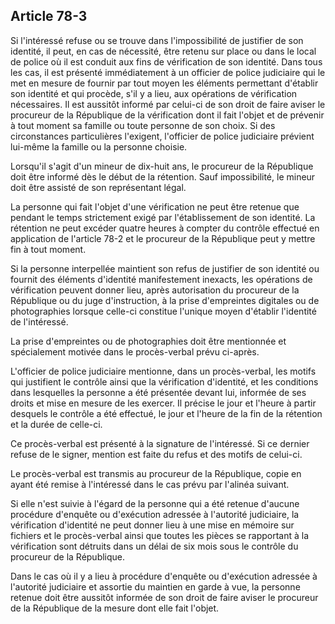 Article 78-3
----
Si l'intéressé refuse ou se trouve dans l'impossibilité de justifier de son
identité, il peut, en cas de nécessité, être retenu sur place ou dans le local
de police où il est conduit aux fins de vérification de son identité. Dans tous
les cas, il est présenté immédiatement à un officier de police judiciaire qui le
met en mesure de fournir par tout moyen les éléments permettant d'établir son
identité et qui procède, s'il y a lieu, aux opérations de vérification
nécessaires. Il est aussitôt informé par celui-ci de son droit de faire aviser
le procureur de la République de la vérification dont il fait l'objet et de
prévenir à tout moment sa famille ou toute personne de son choix. Si des
circonstances particulières l'exigent, l'officier de police judiciaire prévient
lui-même la famille ou la personne choisie.

Lorsqu'il s'agit d'un mineur de dix-huit ans, le procureur de la République doit
être informé dès le début de la rétention. Sauf impossibilité, le mineur doit
être assisté de son représentant légal.

La personne qui fait l'objet d'une vérification ne peut être retenue que pendant
le temps strictement exigé par l'établissement de son identité. La rétention ne
peut excéder quatre heures à compter du contrôle effectué en application de
l'article 78-2 et le procureur de la République peut y mettre fin à tout moment.

Si la personne interpellée maintient son refus de justifier de son identité ou
fournit des éléments d'identité manifestement inexacts, les opérations de
vérification peuvent donner lieu, après autorisation du procureur de la
République ou du juge d'instruction, à la prise d'empreintes digitales ou de
photographies lorsque celle-ci constitue l'unique moyen d'établir l'identité de
l'intéressé.

La prise d'empreintes ou de photographies doit être mentionnée et spécialement
motivée dans le procès-verbal prévu ci-après.

L'officier de police judiciaire mentionne, dans un procès-verbal, les motifs qui
justifient le contrôle ainsi que la vérification d'identité, et les conditions
dans lesquelles la personne a été présentée devant lui, informée de ses droits
et mise en mesure de les exercer. Il précise le jour et l'heure à partir
desquels le contrôle a été effectué, le jour et l'heure de la fin de la
rétention et la durée de celle-ci.

Ce procès-verbal est présenté à la signature de l'intéressé. Si ce dernier
refuse de le signer, mention est faite du refus et des motifs de celui-ci.

Le procès-verbal est transmis au procureur de la République, copie en ayant été
remise à l'intéressé dans le cas prévu par l'alinéa suivant.

Si elle n'est suivie à l'égard de la personne qui a été retenue d'aucune
procédure d'enquête ou d'exécution adressée à l'autorité judiciaire, la
vérification d'identité ne peut donner lieu à une mise en mémoire sur fichiers
et le procès-verbal ainsi que toutes les pièces se rapportant à la vérification
sont détruits dans un délai de six mois sous le contrôle du procureur de la
République.

Dans le cas où il y a lieu à procédure d'enquête ou d'exécution adressée à
l'autorité judiciaire et assortie du maintien en garde à vue, la personne
retenue doit être aussitôt informée de son droit de faire aviser le procureur de
la République de la mesure dont elle fait l'objet.
